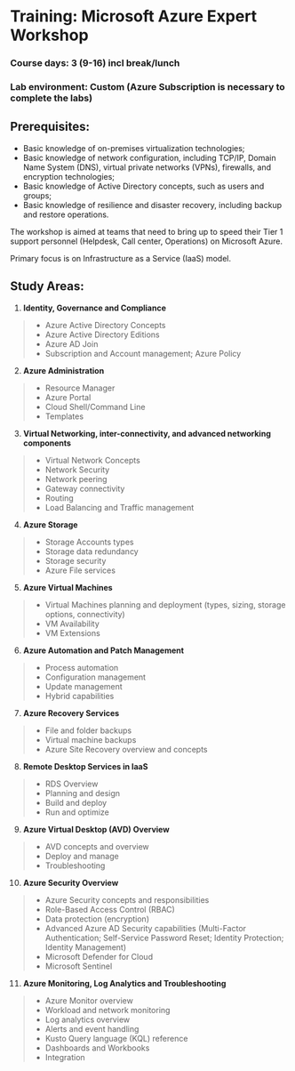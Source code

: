 # Training: Microsoft Azure Expert Workshop
### Course days: 3 (9-16) incl break/lunch
### Lab environment: Custom (Azure Subscription is necessary to complete the labs)

## Prerequisites:
 - Basic knowledge of on-premises virtualization technologies;
 - Basic knowledge of network configuration, including TCP/IP, Domain Name System (DNS), virtual private networks (VPNs), firewalls, and encryption technologies;
 - Basic knowledge of Active Directory concepts, such as users and groups;
 - Basic knowledge of resilience and disaster recovery, including backup and restore operations.

 The workshop is aimed at teams that need to bring up to speed their Tier 1 support personnel (Helpdesk, Call center, Operations) on Microsoft Azure. 
 
 Primary focus is on Infrastructure as a Service (IaaS) model. 


## Study Areas: 
1.	**Identity, Governance and Compliance**
>-	Azure Active Directory Concepts
>- Azure Active Directory Editions
>- Azure AD Join
>- Subscription and Account management; Azure Policy

2.	**Azure Administration**
>-	Resource Manager
>- Azure Portal 
>- Cloud Shell/Command Line
>- Templates

3.	**Virtual Networking, inter-connectivity, and advanced networking components**
>-	Virtual Network Concepts
>- Network Security
>- Network peering
>- Gateway connectivity
>- Routing
>- Load Balancing and Traffic management

4.	**Azure Storage**
>- Storage Accounts types
>- Storage data redundancy
>- Storage security
>- Azure File services

5.	**Azure Virtual Machines**
>-	Virtual Machines planning and deployment (types, sizing, storage options, connectivity)
>- VM Availability
>- VM Extensions

6.	**Azure Automation and Patch Management**
>- Process automation
>- Configuration management
>- Update management
>- Hybrid capabilities

7.	**Azure Recovery Services**
>-	File and folder backups
>- Virtual machine backups
>- Azure Site Recovery overview and concepts

8.	**Remote Desktop Services in IaaS**
>-	RDS Overview
>- Planning and design
>- Build and deploy
>- Run and optimize

9.	**Azure Virtual Desktop (AVD) Overview**
>- AVD concepts and overview
>- Deploy and manage
>- Troubleshooting

10.	**Azure Security Overview**
>-	Azure Security concepts and responsibilities
>- Role-Based Access Control (RBAC)
>- Data protection (encryption)
>- Advanced Azure AD Security capabilities (Multi-Factor Authentication; Self-Service Password Reset; Identity Protection; Identity Management)
>- Microsoft Defender for Cloud
>- Microsoft Sentinel

11.	**Azure Monitoring, Log Analytics and Troubleshooting**
>-	Azure Monitor overview 
>- Workload and network monitoring
>- Log analytics overview
>- Alerts and event handling
>- Kusto Query language (KQL) reference
>- Dashboards and Workbooks
>- Integration 
